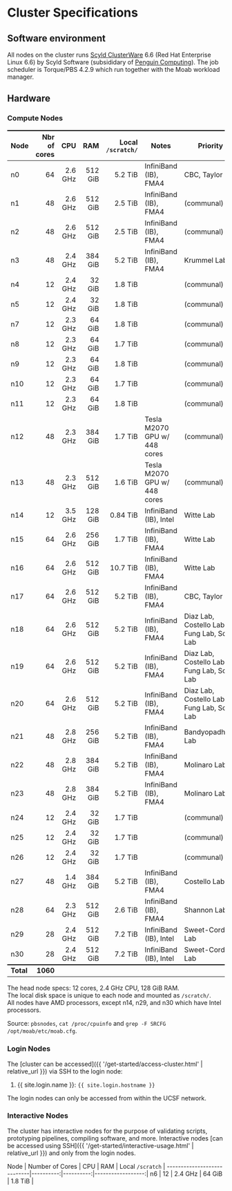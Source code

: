 # Cluster Specifications

## Software environment

All nodes on the cluster runs [Scyld ClusterWare] 6.6 (Red Hat Enterprise Linux 6.6) by Scyld Software (subsididary of [Penguin Computing]).
The job scheduler is Torque/PBS 4.2.9 which run together with the Moab workload manager.


## Hardware

### Compute Nodes

Node      | Nbr of cores |      CPU  |       RAM | Local `/scratch/` | Notes                        | Priority
----------|-------------:|----------:|----------:|-----------------:|------------------------------|-----------
n0        |           64 |   2.6 GHz |   512 GiB |           5.2 TiB | InfiniBand (IB), FMA4        | CBC, Taylor Lab
n1        |           48 |   2.6 GHz |   512 GiB |           2.5 TiB | InfiniBand (IB), FMA4        | (communal)
n2        |           48 |   2.6 GHz |   512 GiB |           2.5 TiB | InfiniBand (IB), FMA4        | (communal)
n3        |           48 |   2.4 GHz |   384 GiB |           5.2 TiB | InfiniBand (IB), FMA4        | Krummel Lab
n4        |           12 |   2.4 GHz |    32 GiB |           1.8 TiB |                              | (communal)
n5        |           12 |   2.4 GHz |    32 GiB |           1.8 TiB |                              | (communal)
n7        |           12 |   2.3 GHz |    64 GiB |           1.8 TiB |                              | (communal)
n8        |           12 |   2.3 GHz |    64 GiB |           1.7 TiB |                              | (communal)
n9        |           12 |   2.3 GHz |    64 GiB |           1.8 TiB |                              | (communal)
n10       |           12 |   2.3 GHz |    64 GiB |           1.7 TiB |                              | (communal)
n11       |           12 |   2.3 GHz |    64 GiB |           1.8 TiB |                              | (communal)
n12       |           48 |   2.3 GHz |   384 GiB |           1.7 TiB | Tesla M2070 GPU w/ 448 cores | (communal)
n13       |           48 |   2.3 GHz |   512 GiB |           1.6 TiB | Tesla M2070 GPU w/ 448 cores | (communal)
n14       |           12 |   3.5 GHz |   128 GiB |          0.84 TiB | InfiniBand (IB), Intel       | Witte Lab
n15       |           64 |   2.6 GHz |   256 GiB |           1.7 TiB | InfiniBand (IB), FMA4        | Witte Lab
n16       |           64 |   2.6 GHz |   512 GiB |          10.7 TiB | InfiniBand (IB), FMA4        | Witte Lab
n17       |           64 |   2.6 GHz |   512 GiB |           5.2 TiB | InfiniBand (IB), FMA4        | CBC, Taylor Lab
n18       |           64 |   2.6 GHz |   512 GiB |           5.2 TiB | InfiniBand (IB), FMA4        | Diaz Lab, Costello Lab, Fung Lab, Song Lab
n19       |           64 |   2.6 GHz |   512 GiB |           5.2 TiB | InfiniBand (IB), FMA4        | Diaz Lab, Costello Lab, Fung Lab, Song Lab
n20       |           64 |   2.6 GHz |   512 GiB |           5.2 TiB | InfiniBand (IB), FMA4        | Diaz Lab, Costello Lab, Fung Lab, Song Lab
n21       |           48 |   2.8 GHz |   256 GiB |           5.2 TiB | InfiniBand (IB), FMA4        | Bandyopadhyay Lab
n22       |           48 |   2.8 GHz |   384 GiB |           5.2 TiB | InfiniBand (IB), FMA4        | Molinaro Lab
n23       |           48 |   2.8 GHz |   384 GiB |           5.2 TiB | InfiniBand (IB), FMA4        | Molinaro Lab
n24       |           12 |   2.4 GHz |    32 GiB |           1.7 TiB |                              | (communal)
n25       |           12 |   2.4 GHz |    32 GiB |           1.7 TiB |                              | (communal)
n26       |           12 |   2.4 GHz |    32 GiB |           1.7 TiB |                              | (communal)
n27       |           48 |   1.4 GHz |   384 GiB |           5.2 TiB | InfiniBand (IB), FMA4        | Costello Lab
n28       |           64 |   2.3 GHz |   512 GiB |           2.6 TiB | InfiniBand (IB), FMA4        | Shannon Lab
n29       |           28 |   2.4 GHz |   512 GiB |           7.2 TiB | InfiniBand (IB), Intel       | Sweet-Cordero Lab
n30       |           28 |   2.4 GHz |   512 GiB |           7.2 TiB | InfiniBand (IB), Intel       | Sweet-Cordero Lab
**Total** |     **1060** |           |           |                   |                              |

The head node specs: 12 cores, 2.4 GHz CPU, 128 GiB RAM.  
The local disk space is unique to each node and mounted as `/scratch/`.  
All nodes have AMD processors, except n14, n29, and n30 which have Intel processors.

Source: `pbsnodes`, `cat /proc/cpuinfo` and `grep -F SRCFG /opt/moab/etc/moab.cfg`.


### Login Nodes

The [cluster can be accessed]({{ '/get-started/access-cluster.html' | relative_url }}) via SSH to the login node:

1. {{ site.login.name  }}: `{{ site.login.hostname }}`

The login nodes can only be accessed from within the UCSF network.


### Interactive Nodes

The cluster has interactive nodes for the purpose of validating scripts, prototyping pipelines, compiling software, and more.  Interactive nodes [can be accessed using SSH]({{ '/get-started/interactive-usage.html' | relative_url }}) and only from the login nodes.

Node      | Number of Cores |       CPU |       RAM |  Local `/scratch` |
----------------------------|----------:|----------:|------------------:|
n6        |              12 |   2.4 GHz |    64 GiB |           1.8 TiB |


<style>
table {
  margin-top: 2ex;
  margin-bottom: 2ex;
}
tr:last-child { border-top: 2px solid #000; }
</style>

[Scyld ClusterWare]: http://www.penguincomputing.com/solutions/scyld-clusterware/
[Penguin Computing]: https://en.wikipedia.org/wiki/Penguin_Computing
